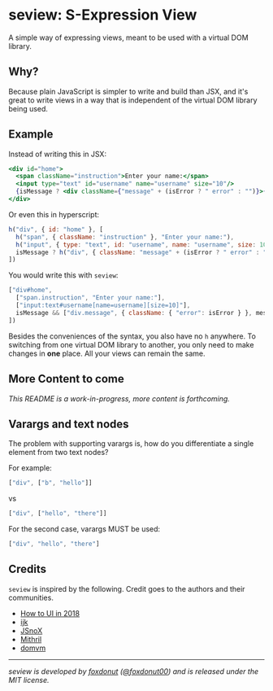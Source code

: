 # seview: S-Expression View

A simple way of expressing views, meant to be used with a virtual DOM library.

## Why?

Because plain JavaScript is simpler to write and build than JSX, and it's great to
write views in a way that is independent of the virtual DOM library being used.

## Example

Instead of writing this in JSX:

```jsx
<div id="home">
  <span className="instruction">Enter your name:</span>
  <input type="text" id="username" name="username" size="10"/>
  {isMessage ? <div className={"message" + (isError ? " error" : "")}>{message}</div> : null}
</div>
```

Or even this in hyperscript:

```javascript
h("div", { id: "home" }, [
  h("span", { className: "instruction" }, "Enter your name:"),
  h("input", { type: "text", id: "username", name: "username", size: 10 }),
  isMessage ? h("div", { className: "message" + (isError ? " error" : "") }, message) : null
])
```

You would write this with `seview`:

```javascript
["div#home",
  ["span.instruction", "Enter your name:"],
  ["input:text#username[name=username][size=10]"],
  isMessage && ["div.message", { className: { "error": isError } }, message]
])
```

Besides the conveniences of the syntax, you also have no `h` anywhere. To switching from one virtual
DOM library to another, you only need to make changes in **one** place. All your views can remain
the same.

## More Content to come

_This README is a work-in-progress, more content is forthcoming._

## Varargs and text nodes

The problem with supporting varargs is, how do you differentiate a single element from two text nodes?

For example:

```js
["div", ["b", "hello"]]
```

vs

```js
["div", ["hello", "there"]]
```

For the second case, varargs MUST be used:

```js
["div", "hello", "there"]
```

## Credits

`seview` is inspired by the following. Credit goes to the authors and their communities.

- [How to UI in 2018](https://medium.com/@thi.ng/how-to-ui-in-2018-ac2ae02acdf3)
- [ijk](https://github.com/lukejacksonn/ijk)
- [JSnoX](https://github.com/af/JSnoX)
- [Mithril](http://mithril.js.org)
- [domvm](https://domvm.github.io/domvm/)

----

_seview is developed by [foxdonut](https://github.com/foxdonut)
([@foxdonut00](http://twitter.com/foxdonut00)) and is released under the MIT license._